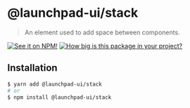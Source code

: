 # @launchpad-ui/stack

> An element used to add space between components.

[![See it on NPM!](https://img.shields.io/npm/v/@launchpad-ui/stack?style=for-the-badge)](https://www.npmjs.com/package/@launchpad-ui/stack)
[![How big is this package in your project?](https://img.shields.io/bundlephobia/minzip/@launchpad-ui/stack?style=for-the-badge)](https://bundlephobia.com/result?p=@launchpad-ui/stack)

## Installation

```sh
$ yarn add @launchpad-ui/stack
# or
$ npm install @launchpad-ui/stack
```
